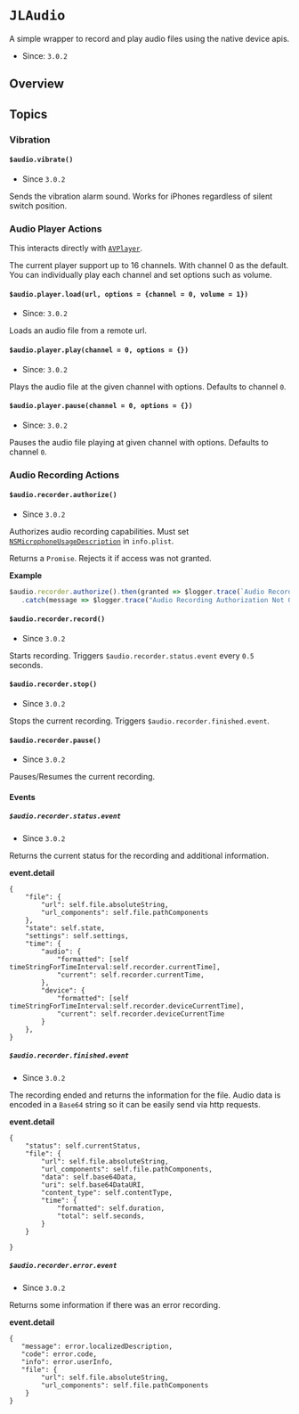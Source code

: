# ``JLAudio``

A simple wrapper to record and play audio files using the native device apis.

- Since: `3.0.2`

## Overview

## Topics

### Vibration

#### `$audio.vibrate()`

- Since `3.0.2`

Sends the vibration alarm sound. Works for iPhones regardless of silent switch position.

### Audio Player Actions

This interacts directly with [`AVPlayer`](https://developer.apple.com/documentation/avfoundation/avplayer?language=objc).

The current player support up to 16 channels. With channel 0 as the default.
You can individually play each channel and set options such as volume.

#### ``$audio.player.load(url, options = {channel = 0, volume = 1})``

- Since: `3.0.2`

Loads an audio file from a remote url. 

#### ``$audio.player.play(channel = 0, options = {})``

- Since: `3.0.2`

Plays the audio file at the given channel with options.
Defaults to channel `0`.

#### ``$audio.player.pause(channel = 0, options = {})``

- Since: `3.0.2`

Pauses the audio file playing at given channel with options.
Defaults to channel `0`.

### Audio Recording Actions

#### ``$audio.recorder.authorize()``

- Since `3.0.2`

Authorizes audio recording capabilities. Must set [`NSMicrophoneUsageDescription`](https://developer.apple.com/documentation/bundleresources/information_property_list/nsmicrophoneusagedescription) in `info.plist`.

Returns a `Promise`. Rejects it if access was not granted.

**Example**

```js
$audio.recorder.authorize().then(granted => $logger.trace(`Audio Recording is granted?: ${granted}`))
   .catch(message => $logger.trace("Audio Recording Authorization Not Granted"));
```

#### ``$audio.recorder.record()``

- Since `3.0.2`

Starts recording. Triggers `$audio.recorder.status.event` every `0.5` seconds.

#### ``$audio.recorder.stop()``

- Since `3.0.2`

Stops the current recording. Triggers `$audio.recorder.finished.event`.

#### ``$audio.recorder.pause()``

- Since `3.0.2`

Pauses/Resumes the current recording.

#### Events

##### ``$audio.recorder.status.event``

- Since `3.0.2`

Returns the current status for the recording and additional information.

**event.detail**

```objc
{
    "file": {
        "url": self.file.absoluteString,
        "url_components": self.file.pathComponents
    },
    "state": self.state,
    "settings": self.settings,
    "time": {
        "audio": {
            "formatted": [self timeStringForTimeInterval:self.recorder.currentTime],
            "current": self.recorder.currentTime,
        },
        "device": {
            "formatted": [self timeStringForTimeInterval:self.recorder.deviceCurrentTime],
            "current": self.recorder.deviceCurrentTime
        }
    },
}
```

##### ``$audio.recorder.finished.event``

- Since `3.0.2`

The recording ended and returns the information for the file.
Audio data is encoded in a `Base64` string so it can be easily send via http requests.

**event.detail**

```objc
{
    "status": self.currentStatus,
    "file": {
        "url": self.file.absoluteString,
        "url_components": self.file.pathComponents,
        "data": self.base64Data,
        "uri": self.base64DataURI,
        "content_type": self.contentType,
        "time": {
            "formatted": self.duration,
            "total": self.seconds,
        }
    }
    
}
```

##### ``$audio.recorder.error.event``

- Since `3.0.2`

Returns some information if there was an error recording. 

**event.detail**

```objc
{
   "message": error.localizedDescription,
   "code": error.code,
   "info": error.userInfo,
   "file": {
        "url": self.file.absoluteString,
        "url_components": self.file.pathComponents
    }
}
```
